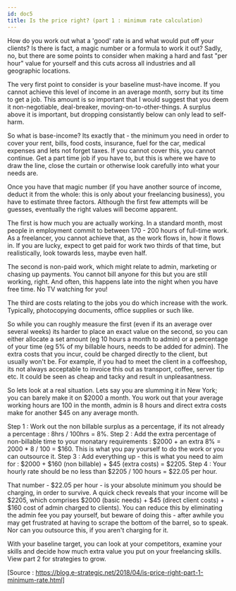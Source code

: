 ```yaml
---
id: doc5
title: Is the price right? (part 1 : minimum rate calculation)
---
```


How do you work out what a 'good' rate is and what would put off your clients?  Is there is fact, a magic number or a formula to work it out?  Sadly, no, but there are some points to consider when making a hard and fast "per hour" value for yourself and this cuts across all industries and all geographic locations.

The very first point to consider is your baseline must-have income.  If you cannot achieve this level of income in an average month, sorry but its time to get a job. This amount is so important that I would suggest that you deem it non-negotiable, deal-breaker, moving-on-to-other-things. A surplus above it is important, but dropping consistantly below can only lead to self-harm.  

So what is base-income?  Its exactly that - the minimum you need in order to cover your rent, bills, food costs, insurance, fuel for the car, medical expenses and lets not forget taxes.  If you cannot cover this, you cannot continue.  Get a part time job if you have to, but this is where we have to draw the line, close the curtain or otherwise look carefully into what your needs are.

Once you have that magic number (if you have another source of income, deduct it from the whole: this is only about your freelancing business), you have to estimate three factors. Although the first few attempts will be guesses, eventually the right values will become apparent.  

The first is how much you are actually working. In a standard month, most people in employment commit to between 170 - 200 hours of full-time work. As a freelancer, you cannot achieve that, as the work flows in, how it flows in.  If you are lucky, expect to get paid for work two thirds of that time, but realistically, look towards less, maybe even half.

The second is non-paid work, which might relate to admin, marketing or chasing up payments.  You cannot bill anyone for this but you are still working, right.  And often, this happens late into the night when you have free time.  No TV watching for you!

The third are costs relating to the jobs you do which increase with the work.  Typically, photocopying documents, office supplies or such like.  

So while you can roughly measure the first (even if its an average over several weeks) its harder to place an exact value on the second, so you can either allocate a set amount (eg 10 hours a month to admin) or a percentage of your time (eg 5% of my billable hours, needs to be added for admin). The extra costs that you incur, could be charged directly to the client, but usually won't be.  For example, if you had to meet the client in a coffeeshop, its not always acceptable to invoice this out as transport, coffee, server tip etc.  It could be seen as cheap and tacky and result in unpleasantness.

So lets look at a real situation.  Lets say you are slumming it in New York; you can barely make it on $2000 a month.  You work out that your average working hours are 100 in the month, admin is 8 hours and direct extra costs make for another $45 on any average month.  

Step 1 : Work out the non billable surplus as a percentage, if its not already a percentage : 8hrs / 100hrs = 8%.
Step 2 : Add the extra percentage of non-billable time to your monatary requirements : $2000 + an extra 8% = 2000 * 8 / 100 = $160. This is what you pay yourself to do the work or you can outsource it.
Step 3 : Add everything up - this is what you need to aim for :  $2000 + $160 (non billable) + $45 (extra costs) = $2205.
Step 4 : Your hourly rate should be no less than $2205 / 100 hours = $22.05 per hour. 

That number - $22.05 per hour - is your absolute minimum you should be charging, in order to survive. A quick check reveals that your income will be $2205, which comprises $2000 (basic needs) + $45 (direct client costs) + $160 cost of admin charged to clients). You can reduce this by eliminating the admin fee you pay yourself, but beware of doing this - after awhile you may get frustrated at having to scrape the bottom of the barrel, so to speak.  Nor can you outsource this, if you aren't charging for it.

With your baseline target, you can look at your competitors, examine your skills and decide how much extra value you put on your freelancing skills.  View part 2 for strategies to grow.

[Source : https://blog.e-strategic.net/2018/04/is-price-right-part-1-minimum-rate.html]
